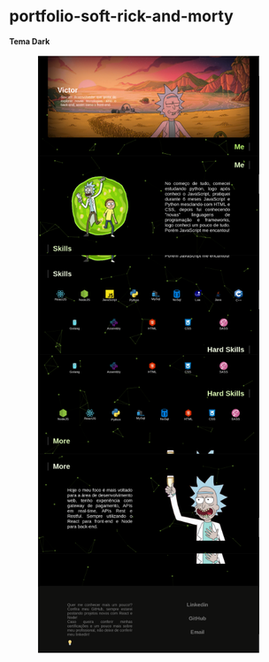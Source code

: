 # portfolio-soft-rick-and-morty

#### Tema Dark
<div style="display: flex; flex-direction: row; flex-wrap: wrap; justify-content: center; align-items: center;">
 <img src="https://github.com/supppus/portfolio-soft-rick-and-morty/blob/main/apresentacao/dark/primeira.png?raw=true" width="400px">
 
 <img src="https://github.com/supppus/portfolio-soft-rick-and-morty/blob/main/apresentacao/dark/segunda.png?raw=true" width="400px">
 
 <img src="https://github.com/supppus/portfolio-soft-rick-and-morty/blob/main/apresentacao/dark/terceira.png?raw=true" width="400px">
 
 <img src="https://github.com/supppus/portfolio-soft-rick-and-morty/blob/main/apresentacao/dark/quarta.png?raw=true" width="400px">
 
 <img src="https://github.com/supppus/portfolio-soft-rick-and-morty/blob/main/apresentacao/dark/quinta.png?raw=true" width="400px">
 
 <img src="https://github.com/supppus/portfolio-soft-rick-and-morty/blob/main/apresentacao/dark/sexta.png?raw=true" width="400px">
</div>
